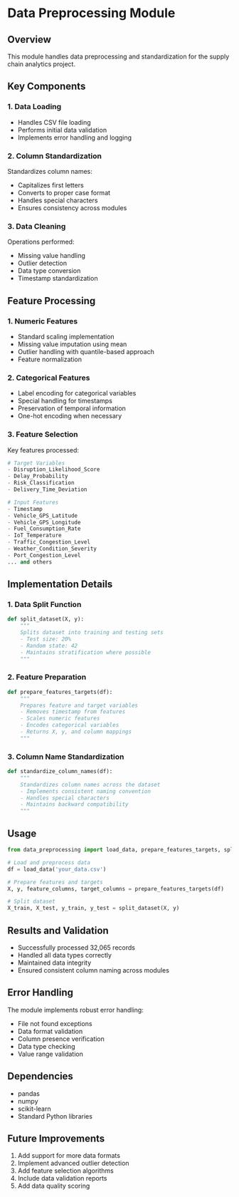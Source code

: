 # Data Preprocessing Module

## Overview
This module handles data preprocessing and standardization for the supply chain analytics project.

## Key Components

### 1. Data Loading
- Handles CSV file loading
- Performs initial data validation
- Implements error handling and logging

### 2. Column Standardization
Standardizes column names:
- Capitalizes first letters
- Converts to proper case format
- Handles special characters
- Ensures consistency across modules

### 3. Data Cleaning
Operations performed:
- Missing value handling
- Outlier detection
- Data type conversion
- Timestamp standardization

## Feature Processing

### 1. Numeric Features
- Standard scaling implementation
- Missing value imputation using mean
- Outlier handling with quantile-based approach
- Feature normalization

### 2. Categorical Features
- Label encoding for categorical variables
- Special handling for timestamps
- Preservation of temporal information
- One-hot encoding when necessary

### 3. Feature Selection
Key features processed:
```python
# Target Variables
- Disruption_Likelihood_Score
- Delay_Probability
- Risk_Classification
- Delivery_Time_Deviation

# Input Features
- Timestamp
- Vehicle_GPS_Latitude
- Vehicle_GPS_Longitude
- Fuel_Consumption_Rate
- IoT_Temperature
- Traffic_Congestion_Level
- Weather_Condition_Severity
- Port_Congestion_Level
... and others
```

## Implementation Details

### 1. Data Split Function
```python
def split_dataset(X, y):
    """
    Splits dataset into training and testing sets
    - Test size: 20%
    - Random state: 42
    - Maintains stratification where possible
    """
```

### 2. Feature Preparation
```python
def prepare_features_targets(df):
    """
    Prepares feature and target variables
    - Removes timestamp from features
    - Scales numeric features
    - Encodes categorical variables
    - Returns X, y, and column mappings
    """
```

### 3. Column Name Standardization
```python
def standardize_column_names(df):
    """
    Standardizes column names across the dataset
    - Implements consistent naming convention
    - Handles special characters
    - Maintains backward compatibility
    """
```

## Usage
```python
from data_preprocessing import load_data, prepare_features_targets, split_dataset

# Load and preprocess data
df = load_data('your_data.csv')

# Prepare features and targets
X, y, feature_columns, target_columns = prepare_features_targets(df)

# Split dataset
X_train, X_test, y_train, y_test = split_dataset(X, y)
```

## Results and Validation
- Successfully processed 32,065 records
- Handled all data types correctly
- Maintained data integrity
- Ensured consistent column naming across modules

## Error Handling
The module implements robust error handling:
- File not found exceptions
- Data format validation
- Column presence verification
- Data type checking
- Value range validation

## Dependencies
- pandas
- numpy
- scikit-learn
- Standard Python libraries

## Future Improvements
1. Add support for more data formats
2. Implement advanced outlier detection
3. Add feature selection algorithms
4. Include data validation reports
5. Add data quality scoring